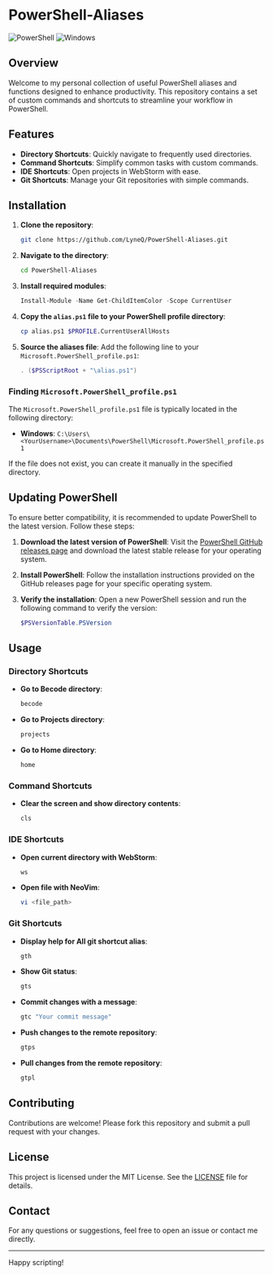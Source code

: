 # PowerShell-Aliases

![PowerShell](https://img.shields.io/badge/PowerShell-5391FE?style=for-the-badge&logo=powershell&logoColor=white)
![Windows](https://img.shields.io/badge/Windows-0078D6?style=for-the-badge&logo=windows&logoColor=white)

## Overview

Welcome to my personal collection of useful PowerShell aliases and functions designed to enhance productivity. This repository contains a set of custom commands and shortcuts to streamline your workflow in PowerShell.

## Features

- **Directory Shortcuts**: Quickly navigate to frequently used directories.
- **Command Shortcuts**: Simplify common tasks with custom commands.
- **IDE Shortcuts**: Open projects in WebStorm with ease.
- **Git Shortcuts**: Manage your Git repositories with simple commands.

## Installation

1. **Clone the repository**:
    ```sh
    git clone https://github.com/LyneQ/PowerShell-Aliases.git
    ```

2. **Navigate to the directory**:
    ```sh
    cd PowerShell-Aliases
    ```

3. **Install required modules**:
    ```powershell
    Install-Module -Name Get-ChildItemColor -Scope CurrentUser
    ```

4. **Copy the `alias.ps1` file to your PowerShell profile directory**:
    ```sh
    cp alias.ps1 $PROFILE.CurrentUserAllHosts
    ```

5. **Source the aliases file**:
    Add the following line to your `Microsoft.PowerShell_profile.ps1`:
    ```powershell
    . ($PSScriptRoot + "\alias.ps1")
    ```

### Finding `Microsoft.PowerShell_profile.ps1`

The `Microsoft.PowerShell_profile.ps1` file is typically located in the following directory:
- **Windows**: `C:\Users\<YourUsername>\Documents\PowerShell\Microsoft.PowerShell_profile.ps1`

If the file does not exist, you can create it manually in the specified directory.

## Updating PowerShell

To ensure better compatibility, it is recommended to update PowerShell to the latest version. Follow these steps:

1. **Download the latest version of PowerShell**:
    Visit the [PowerShell GitHub releases page](https://github.com/PowerShell/PowerShell/releases) and download the latest stable release for your operating system.

2. **Install PowerShell**:
    Follow the installation instructions provided on the GitHub releases page for your specific operating system.

3. **Verify the installation**:
    Open a new PowerShell session and run the following command to verify the version:
    ```powershell
    $PSVersionTable.PSVersion
    ```

## Usage

### Directory Shortcuts

- **Go to Becode directory**:
    ```sh
    becode
    ```

- **Go to Projects directory**:
    ```sh
    projects
    ```

- **Go to Home directory**:
    ```sh
    home
    ```

### Command Shortcuts

- **Clear the screen and show directory contents**:
    ```sh
    cls
    ```

### IDE Shortcuts

- **Open current directory with WebStorm**:
    ```sh
    ws
    ```

- **Open file with NeoVim**:
    ```sh
    vi <file_path>
    ```

### Git Shortcuts

- **Display help for All git shortcut alias**:
    ```sh
    gth
    ```

- **Show Git status**:
    ```sh
    gts
    ```

- **Commit changes with a message**:
    ```sh
    gtc "Your commit message"
    ```

- **Push changes to the remote repository**:
    ```sh
    gtps
    ```

- **Pull changes from the remote repository**:
    ```sh
    gtpl
    ```

## Contributing

Contributions are welcome! Please fork this repository and submit a pull request with your changes.

## License

This project is licensed under the MIT License. See the [LICENSE](LICENSE) file for details.

## Contact

For any questions or suggestions, feel free to open an issue or contact me directly.

---

Happy scripting!